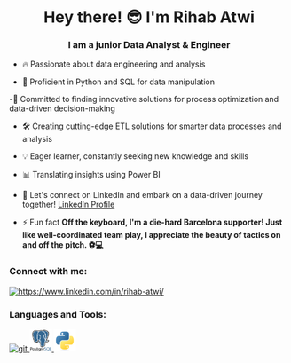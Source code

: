 <h1 align="center">Hey there! 😎 I'm Rihab Atwi</h1>
<h3 align="center">I am a junior Data Analyst & Engineer</h3>

- 🔥 Passionate about data engineering and analysis

- 🐍 Proficient in Python and SQL for data manipulation

-🤝 Committed to finding innovative solutions for process optimization and data-driven decision-making

- 🛠️ Creating cutting-edge ETL solutions for smarter data processes and analysis

- 💡 Eager learner, constantly seeking new knowledge and skills

- 📊 Translating insights using Power BI

- 🚀 Let's connect on LinkedIn and embark on a data-driven journey together! [LinkedIn Profile](https://www.linkedin.com/in/rihab-atwi/)


- ⚡ Fun fact **Off the keyboard, I'm a die-hard Barcelona supporter! Just like well-coordinated team play, I appreciate the beauty of tactics on and off the pitch. ⚽💻**

<h3 align="left">Connect with me:</h3>
<p align="left">
<a href="https://linkedin.com/in/https://www.linkedin.com/in/rihab-atwi/" target="blank"><img align="center" src="https://raw.githubusercontent.com/rahuldkjain/github-profile-readme-generator/master/src/images/icons/Social/linked-in-alt.svg" alt="https://www.linkedin.com/in/rihab-atwi/" height="30" width="40" /></a>
</p>

<h3 align="left">Languages and Tools:</h3>
<p align="left"> <a href="https://git-scm.com/" target="_blank" rel="noreferrer"> <img src="https://www.vectorlogo.zone/logos/git-scm/git-scm-icon.svg" alt="git" width="40" height="40"/> </a> <a href="https://www.postgresql.org" target="_blank" rel="noreferrer"> <img src="https://raw.githubusercontent.com/devicons/devicon/master/icons/postgresql/postgresql-original-wordmark.svg" alt="postgresql" width="40" height="40"/> </a> <a href="https://www.python.org" target="_blank" rel="noreferrer"> <img src="https://raw.githubusercontent.com/devicons/devicon/master/icons/python/python-original.svg" alt="python" width="40" height="40"/> </a> </p>
